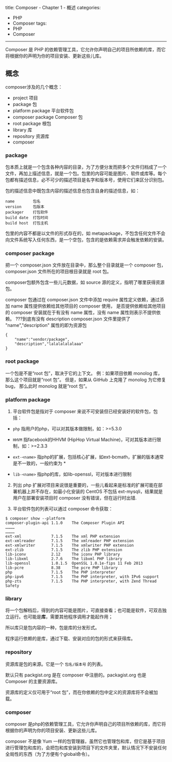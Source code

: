 ﻿title: Composer - Chapter 1 - 概述
categories:
  - PHP
  - Composer
tags:
  - PHP
  - Composer

---

Composer 是 PHP 的依赖管理工具，它允许你声明自己的项目所依赖的库，而它将根据你的声明为你的项目安装、更新这些儿库。

<!--more-->

## 概念

composer涉及的几个概念：

* project 项目
* package 包
* platform package 平台软件包
* composer package Composer 包
* root package 根包
* library 库
* repository 资源库
* composer

### package

包本质上就是一个包含各种内容的目录，为了方便分发而把多个文件归档成了一个文件，再加上描述信息，就是一个包。包里的内容可能是图片、软件或库等。每个包都有描述信息，必不可少的描述项目是名字和版本号，使用它们来区分识别包。

包的描述信息中既包含内容的描述信息也包含自身的描述信息，如：
     
    name        包名 
    version     包版本
    packager    打包软件
    build date  打包时间
    build host  打包主机

包里的内容不都是以文件的形式存在的，如 metapackage，不包含任何文件不会向文件系统写入任何东西，是一个空包，包含的是依赖需求并会触发依赖的安装。


### composer package

把一个 composer.json 文件放在目录中，那么整个目录就是一个 composer 包，composer.json 文件所在的项目根目录就是 root 包。

composer包额外包含一些儿元数据，如 source 源的定义，指明了哪里获得资源包。

composer 包通过在 composer.json 文件中添加 require 属性定义依赖，通过添加 name 属性提供依赖给其他项目的 composer 使用， 是否提供依赖给其他项目的 composer 安装就在于有没有 name 属性，没有 name 属性则表示不提供依赖。
???到底有没有 description
composer.json 文件里提供了 "name","description" 属性的即为资源包
```
{
    "name":"vendor/package",
    "description","lalalalalalaaa"
}
```

### root package

一个包是不是“root 包”，取决于它的上下文。 例：如果项目依赖 monolog 库，那么这个项目就是“root 包”。 但是，如果从 GitHub 上克隆了 monolog 为它修复 bug， 那么此时 monolog 就是“root 包”。


### platform package

1. 平台软件包是指对于 composer 来说不可安装但已经安装好的软件包，包括：

* `php` 
    指用户的php，可以对其版本做限制，如：>=5.3.0

* `HHVM`
    指facebook的HHVM (HipHop Virtual Machine)，可对其版本进行限制，如：>=2.3.3

* `ext-<name>`
    指php的扩展，包括核心扩展，如ext-bcmath，扩展的版本通常是不一致的，一般约束为 *

* `lib-<name>`
    指php的库，如lib-openssl，可对版本进行限制

2. 列出 php 扩展对项目来说很是重要的，一些儿看起来是标准的扩展可能在部署机器上并不存在，如最小化安装的 CentOS 不包括 ext-mysqli，结果就是用户在部署安装项目时 composer 没有错误，但在运行时出错.

3. 平台软件包的列表可以通过 composer 命令获取：
```
$ composer show --platform
composer-plugin-api 1.1.0    The Composer Plugin API
…………
…………
ext-xml             7.1.5    The xml PHP extension
ext-xmlreader       7.1.5    The xmlreader PHP extension
ext-xmlwriter       7.1.5    The xmlwriter PHP extension
ext-zlib            7.1.5    The zlib PHP extension
lib-iconv           2.12     The iconv PHP library
lib-libxml          2.7.6    The libxml PHP library
lib-openssl         1.0.1.5  OpenSSL 1.0.1e-fips 11 Feb 2013
lib-pcre            8.38     The pcre PHP library
php                 7.1.5    The PHP interpreter
php-ipv6            7.1.5    The PHP interpreter, with IPv6 support
php-zts             7.1.5    The PHP interpreter, with Zend Thread Safety
```

### library

将一个包解档后，得到的内容可能是图片，可直接查看；也可能是软件，可双击独立运行。也可能是**库**，需要其他程序调用才能起作用；

所以库只是包内容的一种，包是库的分发形式。

程序运行依赖的是库，通过下载、安装对应的包的形式来获得库。

### repository

资源库是包的来源。它是一个 `包名/版本号` 的列表。

默认只有 packgist.org 是在 composer 中注册的。packagist.org 也是 Composer 的主要资源库。

资源库的定义仅可用于“root 包”，而在你依赖的包中定义的资源库将不会被加载。

### composer

composer 是php的依赖管理工具，它允许你声明自己的项目所依赖的库，而它将根据你的声明为你的项目安装、更新这些儿库。

composer 不是像 Yum 一样的包管理器，虽然它也管理包和库，但它是基于项目进行管理包和库的，会把包和库安装到项目下的文件夹里，默认情况下不安装任何全局性的东西（为了方便有个global命令）。

